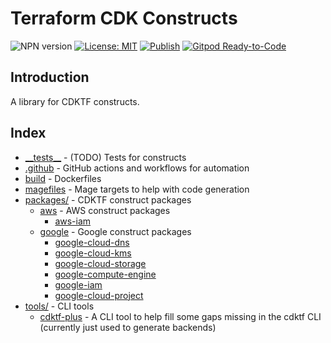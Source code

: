 # Terraform CDK Constructs

![NPN version](https://img.shields.io/npm/v/@strongishllama/terraform-cdk-constructs)
[![License: MIT](https://img.shields.io/badge/License-MIT-yellow.svg)](https://raw.githubusercontent.com/strongishllama/terraform-cdk-constructs/main/LICENSE)
[![Publish](https://github.com/strongishllama/terraform-cdk-constructs/actions/workflows/publish.yaml/badge.svg)](https://github.com/strongishllama/terraform-cdk-constructs/actions/workflows/publish.yaml)
[![Gitpod Ready-to-Code](https://img.shields.io/badge/Gitpod-ready--to--code-blue?logo=gitpod)](https://gitpod.io/#https://github.com/strongishllama/terraform-cdk-constructs)

## Introduction

A library for CDKTF constructs.

## Index

- [\_\_tests\_\_](https://github.com/strongishllama/terraform-cdk-constructs/tree/main/__tests__) - (TODO) Tests for constructs
- [.github](https://github.com/strongishllama/terraform-cdk-constructs/tree/main/.github) - GitHub actions and workflows for automation
- [build](https://github.com/strongishllama/terraform-cdk-constructs/tree/main/build) - Dockerfiles
- [magefiles](https://github.com/strongishllama/terraform-cdk-constructs/tree/main/magefiles) - Mage targets to help with code generation
- [packages/](https://github.com/strongishllama/terraform-cdk-constructs/tree/main/packages) - CDKTF construct packages
  - [aws](https://github.com/strongishllama/terraform-cdk-constructs/tree/main/packages/aws) - AWS construct packages
    - [aws-iam](https://github.com/strongishllama/terraform-cdk-constructs/tree/main/packages/aws/iam)
  - [google](https://github.com/strongishllama/terraform-cdk-constructs/tree/main/packages/google) - Google construct packages
    - [google-cloud-dns](https://github.com/strongishllama/terraform-cdk-constructs/tree/main/packages/google/cloud-dns)
    - [google-cloud-kms](https://github.com/strongishllama/terraform-cdk-constructs/tree/main/packages/google/cloud-kms)
    - [google-cloud-storage](https://github.com/strongishllama/terraform-cdk-constructs/tree/main/packages/google/cloud-storage)
    - [google-compute-engine](https://github.com/strongishllama/terraform-cdk-constructs/tree/main/packages/google/compute-engine)
    - [google-iam](https://github.com/strongishllama/terraform-cdk-constructs/tree/main/packages/google/iam)
    - [google-cloud-project](https://github.com/strongishllama/terraform-cdk-constructs/tree/main/packages/google/project)
- [tools/](https://github.com/strongishllama/terraform-cdk-constructs/tree/main/tools) - CLI tools
  - [cdktf-plus](https://github.com/strongishllama/terraform-cdk-constructs/tree/main/tools/cdktf-plus) - A CLI tool to help fill some gaps missing in the cdktf CLI (currently just used to generate backends)
